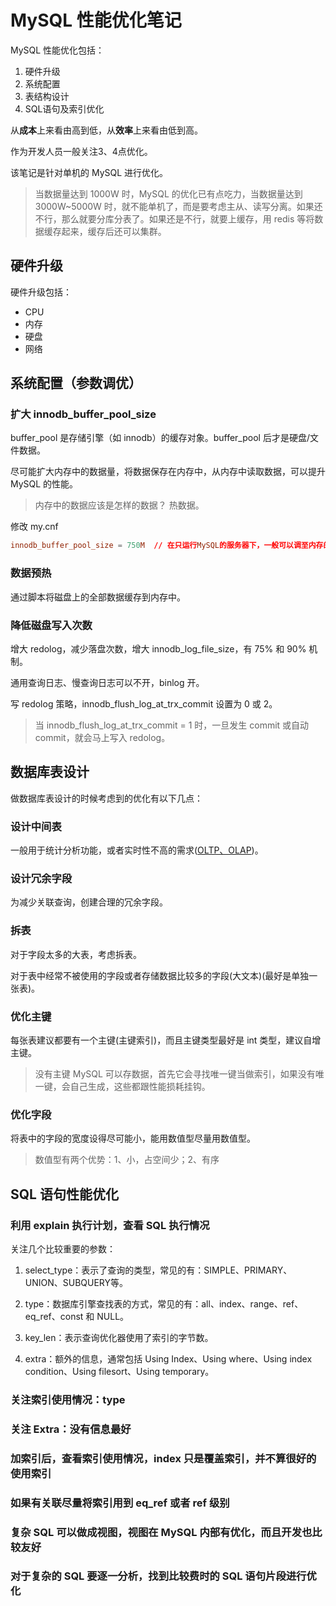 # MySQL 性能优化笔记

MySQL 性能优化包括：

1. 硬件升级
2. 系统配置
3. 表结构设计
4. SQL语句及索引优化

从**成本**上来看由高到低，从**效率**上来看由低到高。

作为开发人员一般关注3、4点优化。

该笔记是针对单机的 MySQL 进行优化。

> 当数据量达到 1000W 时，MySQL 的优化已有点吃力，当数据量达到 3000W~5000W 时，就不能单机了，而是要考虑主从、读写分离。如果还不行，那么就要分库分表了。如果还是不行，就要上缓存，用 redis 等将数据缓存起来，缓存后还可以集群。

## 硬件升级

硬件升级包括：

+ CPU
+ 内存
+ 硬盘
+ 网络

## 系统配置（参数调优）

### 扩大 innodb_buffer_pool_size

buffer_pool 是存储引擎（如 innodb）的缓存对象。buffer_pool 后才是硬盘/文件数据。

尽可能扩大内存中的数据量，将数据保存在内存中，从内存中读取数据，可以提升 MySQL 的性能。

> 内存中的数据应该是怎样的数据？ 热数据。

修改 my.cnf
```cnf
innodb_buffer_pool_size = 750M  // 在只运行MySQL的服务器下，一般可以调至内存的 75% ~ 80%
```

### 数据预热

通过脚本将磁盘上的全部数据缓存到内存中。

### 降低磁盘写入次数

增大 redolog，减少落盘次数，增大 innodb_log_file_size，有 75% 和 90% 机制。

通用查询日志、慢查询日志可以不开，binlog 开。

写 redolog 策略，innodb_flush_log_at_trx_commit 设置为 0 或 2。

> 当 innodb_flush_log_at_trx_commit = 1 时，一旦发生 commit 或自动 commit，就会马上写入 redolog。

## 数据库表设计

做数据库表设计的时候考虑到的优化有以下几点：

### 设计中间表

一般用于统计分析功能，或者实时性不高的需求([OLTP、OLAP](https://www.zhihu.com/question/24110442/answer/851671343))。

### 设计冗余字段

为减少关联查询，创建合理的冗余字段。

### 拆表

对于字段太多的大表，考虑拆表。

对于表中经常不被使用的字段或者存储数据比较多的字段(大文本)(最好是单独一张表)。

### 优化主键

每张表建议都要有一个主键(主键索引)，而且主键类型最好是 int 类型，建议自增主键。

> 没有主键 MySQL 可以存数据，首先它会寻找唯一键当做索引，如果没有唯一键，会自己生成，这些都跟性能损耗挂钩。

### 优化字段

将表中的字段的宽度设得尽可能小，能用数值型尽量用数值型。

> 数值型有两个优势：1、小，占空间少；2、有序

## SQL 语句性能优化

### 利用 explain 执行计划，查看 SQL 执行情况

关注几个比较重要的参数：

1. select_type：表示了查询的类型，常见的有：SIMPLE、PRIMARY、UNION、SUBQUERY等。

2. type：数据库引擎查找表的方式，常见的有：all、index、range、ref、eq_ref、const 和 NULL。

3. key_len：表示查询优化器使用了索引的字节数。

4. extra：额外的信息，通常包括 Using Index、Using where、Using index condition、Using filesort、Using temporary。

### 关注索引使用情况：type

### 关注 Extra：没有信息最好

### 加索引后，查看索引使用情况，index 只是覆盖索引，并不算很好的使用索引

### 如果有关联尽量将索引用到 eq_ref 或者 ref 级别

### 复杂 SQL 可以做成视图，视图在 MySQL 内部有优化，而且开发也比较友好

### 对于复杂的 SQL 要逐一分析，找到比较费时的 SQL 语句片段进行优化

